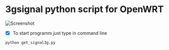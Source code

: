 # 3gsignal python script for OpenWRT
![Screenshot](https://github.com/namoaton/3gsignal/blob/master/3signal.png)

- [x] To start programm just type in command line
```
python get_signal3g.py 
```